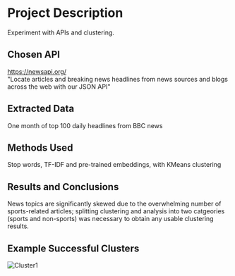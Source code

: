 # Project Description

Experiment with APIs and clustering.

## Chosen API
https://newsapi.org/  
"Locate articles and breaking news headlines from news sources and blogs across the web with our JSON API"

## Extracted Data
One month of top 100 daily headlines from BBC news

## Methods Used
Stop words, TF-IDF and pre-trained embeddings, with KMeans clustering

## Results and Conclusions
News topics are significantly skewed due to the overwhelming number of sports-related articles; splitting clustering and analysis into two catgeories (sports and non-sports) was necessary to obtain any usable clustering results.

## Example Successful Clusters
![Cluster1]([https://github.com/NeilAucoin/Regression-Discontinuity-Design-Project---COVID-Cases-in-Quebec/blob/main/assets/Cutoff_1.png?raw=true](https://github.com/NeilAucoin/News-Headline-Clustering-and-Analysis-Using-NLP/blob/main/Assets/example_cluster1.PNG?raw=true))
